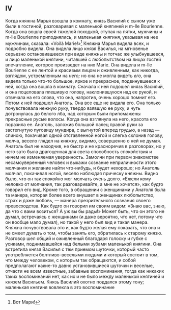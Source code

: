 ## IV

Когда княжна Марья взошла в комнату, князь Василий с сыном уже были в гостиной, разговаривая с маленькой княгиней и m-lle Bourienne. Когда она вошла своей тяжелой походкой, ступая на пятки, мужчины и m-lle Bourienne приподнялись, и маленькая княгиня, указывая на нее мужчинам, сказала: «Voilà Marie!»[^320] Княжна Марья видела всех, и подробно видела. Она видела лицо князя Василья, на мгновенье серьезно остановившееся при виде княжны и тотчас же улыбнувшееся, и лицо маленькой княгини, читавшей с любопытством на лицах гостей впечатление, которое произведет на них Marie. Она видела и m-lle Bourienne с ее лентой и красивым лицом и оживленным, как никогда, взглядом, устремленным на *него;* но она не могла видеть *его,* она видела только что-то большое, яркое и прекрасное, подвинувшееся к ней, когда она вошла в комнату. Сначала к ней подошел князь Василий, и она поцеловала плешивую голову, наклонившуюся над ее рукой, и отвечала на его слова, что она, напротив, очень хорошо помнит его. Потом к ней подошел Анатоль. Она все еще не видала его. Она только почувствовала нежную руку, твердо взявшую ее руку, и чуть дотронулась до белого лба, над которым были припомажены прекрасные русые волосы. Когда она взглянула на него, красота его поразила ее. Анатоль, заложив большой палец правой руки за застегнутую пуговицу мундира, с выгнутой вперед грудью, а назад — спиною, покачивая одной отставленной ногой и слегка склонив голову, молча, весело глядел на княжну, видимо, совершенно о ней не думая. Анатоль был не находчив, не быстр и не красноречив в разговорах, но у него зато была драгоценная для света способность спокойствия и ничем не изменяемая уверенность. Замолчи при первом знакомстве несамоуверенный человек и выкажи сознание неприличности этого молчания и желание найти что-нибудь, и будет нехорошо; но Анатоль молчал, покачивал ногой, весело наблюдая прическу княжны. Видно было, что он так спокойно мог молчать очень долго. «Ежели кому неловко от молчания, так разговаривайте, а мне не хочется», как будто говорил его вид. Кроме того, в обращении с женщинами у Анатоля была та манера, которая более всего внушает в женщинах любопытство, страх и даже любовь, — манера презрительного сознания своего превосходства. Как будто он говорил им своим видом: «Знаю вас, знаю, да что с вами возиться? А уж вы бы рады!» Может быть, что он этого не думал, встречаясь с женщинами (и даже вероятно, что нет, потому что он вообще мало думал), но такой у него был вид и такая манера. Княжна почувствовала это и, как будто желая ему показать, что она и не смеет думать о том, чтобы занять его, обратилась к старому князю. Разговор шел общий и оживленный благодаря голоску и губке с усиками, поднимавшейся над белыми зубами маленькой княгини. Она встретила князя Василья с тем приемом шуточки, который часто употребляется болтливо-веселыми людьми и который состоит в том, что между человеком, с которым так обращаются, и собой предполагают какие-то давно установившиеся шуточки и веселые, отчасти не всем известные, забавные воспоминания, тогда как никаких таких воспоминаний нет, как их и не было между маленькой княгиней и князем Васильем. Князь Василий охотно поддался этому тону; маленькая княгиня вовлекла в это воспоминание

[^320]: Вот Мари!